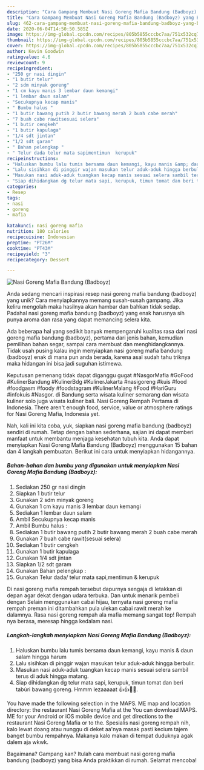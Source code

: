 ```yaml
---
description: "Cara Gampang Membuat Nasi Goreng Mafia Bandung (Badboyz) yang Bikin Ngiler"
title: "Cara Gampang Membuat Nasi Goreng Mafia Bandung (Badboyz) yang Bikin Ngiler"
slug: 462-cara-gampang-membuat-nasi-goreng-mafia-bandung-badboyz-yang-bikin-ngiler
date: 2020-06-04T14:50:50.585Z
image: https://img-global.cpcdn.com/recipes/805b5855cccbc7aa/751x532cq70/nasi-goreng-mafia-bandung-badboyz-foto-resep-utama.jpg
thumbnail: https://img-global.cpcdn.com/recipes/805b5855cccbc7aa/751x532cq70/nasi-goreng-mafia-bandung-badboyz-foto-resep-utama.jpg
cover: https://img-global.cpcdn.com/recipes/805b5855cccbc7aa/751x532cq70/nasi-goreng-mafia-bandung-badboyz-foto-resep-utama.jpg
author: Kevin Goodwin
ratingvalue: 4.6
reviewcount: 9
recipeingredient:
- "250 gr nasi dingin"
- "1 butir telur"
- "2 sdm minyak goreng"
- "1 cm kayu manis 3 lembar daun kemangi"
- "1 lembar daun salam"
- "Secukupnya kecap manis"
- " Bumbu halus "
- "1 butir bawang putih 2 butir bawang merah 2 buah cabe merah"
- "7 buah cabe rawitsesuai selera"
- "1 butir cengkeh"
- "1 butir kapulaga"
- "1/4 sdt jintan"
- "1/2 sdt garam"
- " Bahan pelengkap "
- " Telur dada telur mata sapimentimun  kerupuk"
recipeinstructions:
- "Haluskan bumbu lalu tumis bersama daun kemangi, kayu manis &amp; daun salam hingga harum"
- "Lalu sisihkan di pinggir wajan masukan telur aduk-aduk hingga berbulir."
- "Masukan nasi aduk-aduk tuangkan kecap manis sesuai selera sambil terus di aduk hingga matang."
- "Siap dihidangkan dg telur mata sapi, kerupuk, timun tomat dan beri tabùri bawang goreng. Hmmm lezaaaaat 👍👍💖💖."
categories:
- Resep
tags:
- nasi
- goreng
- mafia

katakunci: nasi goreng mafia 
nutrition: 180 calories
recipecuisine: Indonesian
preptime: "PT26M"
cooktime: "PT43M"
recipeyield: "3"
recipecategory: Dessert

---
```



![Nasi Goreng Mafia Bandung (Badboyz)](https://img-global.cpcdn.com/recipes/805b5855cccbc7aa/751x532cq70/nasi-goreng-mafia-bandung-badboyz-foto-resep-utama.jpg)

Anda sedang mencari inspirasi resep nasi goreng mafia bandung (badboyz) yang unik? Cara menyiapkannya memang susah-susah gampang. Jika keliru mengolah maka hasilnya akan hambar dan bahkan tidak sedap. Padahal nasi goreng mafia bandung (badboyz) yang enak harusnya sih punya aroma dan rasa yang dapat memancing selera kita.

Ada beberapa hal yang sedikit banyak mempengaruhi kualitas rasa dari nasi goreng mafia bandung (badboyz), pertama dari jenis bahan, kemudian pemilihan bahan segar, sampai cara membuat dan menghidangkannya. Tidak usah pusing kalau ingin menyiapkan nasi goreng mafia bandung (badboyz) enak di mana pun anda berada, karena asal sudah tahu triknya maka hidangan ini bisa jadi suguhan istimewa.

Keputusan pemenang tidak dapat diganggu gugat #NasgorMafia #GoFood #KulinerBandung #KulinerBdg #KulinerJakarta #nasigoreng #kuis #food #foodgasm #foody #foodstagram #KulinerMalang #Food #HariGuru #infokuis #Nasgor. di Bandung serta wisata kuliner semarang dan wisata kuliner solo juga wisata kuliner bali. Nasi Goreng Rempah Pertama di Indonesia. There aren&#39;t enough food, service, value or atmosphere ratings for Nasi Goreng Mafia, Indonesia yet.


Nah, kali ini kita coba, yuk, siapkan nasi goreng mafia bandung (badboyz) sendiri di rumah. Tetap dengan bahan sederhana, sajian ini dapat memberi manfaat untuk membantu menjaga kesehatan tubuh kita. Anda dapat menyiapkan Nasi Goreng Mafia Bandung (Badboyz) menggunakan 15 bahan dan 4 langkah pembuatan. Berikut ini cara untuk menyiapkan hidangannya.

<!--inarticleads1-->

##### Bahan-bahan dan bumbu yang digunakan untuk menyiapkan Nasi Goreng Mafia Bandung (Badboyz):

1. Sediakan 250 gr nasi dingin
1. Siapkan 1 butir telur
1. Gunakan 2 sdm minyak goreng
1. Gunakan 1 cm kayu manis 3 lembar daun kemangi
1. Sediakan 1 lembar daun salam
1. Ambil Secukupnya kecap manis
1. Ambil  Bumbu halus :
1. Sediakan 1 butir bawang putih 2 butir bawang merah 2 buah cabe merah
1. Gunakan 7 buah cabe rawit(sesuai selera)
1. Sediakan 1 butir cengkeh
1. Gunakan 1 butir kapulaga
1. Gunakan 1/4 sdt jintan
1. Siapkan 1/2 sdt garam
1. Gunakan  Bahan pelengkap :
1. Gunakan  Telur dada/ telur mata sapi,mentimun &amp; kerupuk


Di nasi goreng mafia rempah tersebut dapurnya sengaja di letakkan di depan agar dekat dengan udara terbuka. Dan untuk menarik pembeli dengan Selain menggunakan cabai hijau, ternyata nasi goreng mafia rempah preman ini ditambahkan pula ulekan cabai rawit merah ke dalamnya. Rasa nasi goreng rempah ala mafia memang sangat top! Rempah nya berasa, meresap hingga kedalam nasi. 

<!--inarticleads2-->

##### Langkah-langkah menyiapkan Nasi Goreng Mafia Bandung (Badboyz):

1. Haluskan bumbu lalu tumis bersama daun kemangi, kayu manis &amp; daun salam hingga harum
1. Lalu sisihkan di pinggir wajan masukan telur aduk-aduk hingga berbulir.
1. Masukan nasi aduk-aduk tuangkan kecap manis sesuai selera sambil terus di aduk hingga matang.
1. Siap dihidangkan dg telur mata sapi, kerupuk, timun tomat dan beri tabùri bawang goreng. Hmmm lezaaaaat 👍👍💖💖.


You have made the following selection in the MAPS. ME map and location directory: the restaurant Nasi Goreng Mafia at the You can download MAPS. ME for your Android or iOS mobile device and get directions to the restaurant Nasi Goreng Mafia or to the. Spesialis nasi goreng rempah nih, kalo lewat doang atau nunggu di deket aa&#39;nya masak pasti kecium tajem banget bumbu rempahnya. Makanya kalo makan di tempat duduknya agak dalem aja wkwk. 

Bagaimana? Gampang kan? Itulah cara membuat nasi goreng mafia bandung (badboyz) yang bisa Anda praktikkan di rumah. Selamat mencoba!
